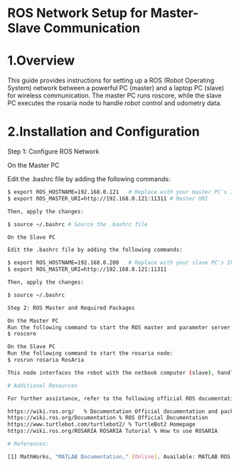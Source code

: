 

# ROS Network Setup for Master-Slave Communication

# 1.Overview

This guide provides instructions for setting up a ROS (Robot Operating System) network between a powerful PC (master) and a laptop PC (slave) for wireless communication. The master PC runs roscore, while the slave PC executes the rosaria node to handle robot control and odometry data.

# 2.Installation and Configuration

Step 1: Configure ROS Network

On the Master PC

Edit the .bashrc file by adding the following commands:
```bash export ROS_HOSTNAME=192.168.0.121
$ export ROS_HOSTNAME=192.168.0.121   # Replace with your master PC's IP
$ export ROS_MASTER_URI=http://192.168.0.121:11311 # Master URI

Then, apply the changes:

$ source ~/.bashrc # Source the .bashrc file 

On the Slave PC

Edit the .bashrc file by adding the following commands:

$ export ROS_HOSTNAME=192.168.0.200   # Replace with your slave PC's IP
$ export ROS_MASTER_URI=http://192.168.0.121:11311 

Then, apply the changes:

$ source ~/.bashrc

Step 2: ROS Master and Required Packages 

On the Master PC
Run the following command to start the ROS master and parameter server in the command line 
$ roscore

On the Slave PC
Run the following command to start the rosaria node:
$ rosrun rosaria RosAria

This node interfaces the robot with the netbook computer (slave), handling topic communication for velocity commands (/RosAria/cmd_vel) and odometry data (/RosAria/pose).

# Additional Resources

For further assistance, refer to the following official ROS documentation and tutorials:

https://wiki.ros.org/   % Documentation Official documentation and package descriptions.
https://wiki.ros.org/Documentation % ROS Official Documentation
https://www.turtlebot.com/turtlebot2/ % TurtleBot2 Homepage
https://wiki.ros.org/ROSARIA ROSARIA Tutorial % How to use ROSARIA

# References:

[1] MathWorks, "MATLAB Documentation," [Online]. Available: MATLAB ROS Nodes. [Accessed: 31-Jan-2025].


